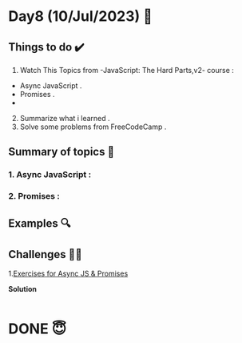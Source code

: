 
#  Day8 (10/Jul/2023) 🚀

## Things to do ✔️

1. Watch This Topics from -JavaScript: The Hard Parts,v2- course :

 - Async JavaScript .
 - Promises .
 - 
2. Summarize what i learned .   
3. Solve some problems from FreeCodeCamp .
  

## Summary of topics 📝

### 1. Async JavaScript :

### 2. Promises :


## Examples 🔍

## Challenges 💪🏽

1.[Exercises for Async JS & Promises]([codecamp.org/learn/javascript-algorithms-and-data-structures/functional-programming/use-higher-order-functions-map-filter-or-reduce-to-solve-a-complex-problem](https://github.com/orjwan-alrajaby/gsg-expressjs-backend-training-2023/blob/main/learning-sprint-1/week2-day3-tasks/tasks.md))

**Solution**

```
```


# DONE 😇
